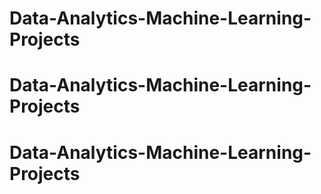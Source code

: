 # Data-Analytics-Machine-Learning-Projects
# Data-Analytics-Machine-Learning-Projects
# Data-Analytics-Machine-Learning-Projects
